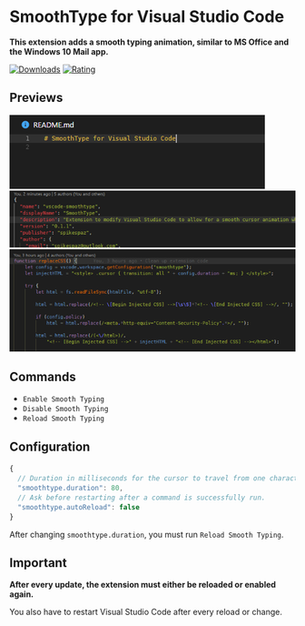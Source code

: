 # SmoothType for Visual Studio Code

**This extension adds a smooth typing animation,
similar to MS Office and the Windows 10 Mail app.**

[![Downloads](https://img.shields.io/vscode-marketplace/d/spikespaz.vscode-smoothtype.svg?style=for-the-badge)](https://marketplace.visualstudio.com/items?itemName=spikespaz.vscode-smoothtype)
[![Rating](https://img.shields.io/vscode-marketplace/r/spikespaz.vscode-smoothtype.svg?style=for-the-badge)](https://marketplace.visualstudio.com/items?itemName=spikespaz.vscode-smoothtype)

## Previews

![Preview #1 GIF](images/preview0.gif)
![Preview #2 GIF](images/preview1.gif)
![Preview #3 GIF](images/preview2.gif)

## Commands

 * `Enable Smooth Typing`
 * `Disable Smooth Typing`
 * `Reload Smooth Typing`

## Configuration

```js
{
  // Duration in milliseconds for the cursor to travel from one character position (or line) to the next.
  "smoothtype.duration": 80,
  // Ask before restarting after a command is successfully run.
  "smoothtype.autoReload": false
}
```

After changing `smoothtype.duration`, you must run `Reload Smooth Typing`.

## Important

**After every update, the extension must either be reloaded or enabled again.**

You also have to restart Visual Studio Code after every reload or change.
